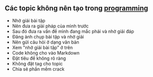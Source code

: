 
## Các topic không nên tạo trong [programming](http://daynhauhoc.com/c/programming)

 - Nhờ giải bài tập
  - Nên đưa ra giải pháp của mình trước
  - Sau đó đưa ra vấn đề mình đang mắc phải và nhờ giải đáp
 - Đăng ảnh chụp bài tập và nhờ giải
  - Nên gửi câu hỏi ở dạng văn bản
  - Xem "nhờ giải bài tập" ở trên
 - Code không cho vào Markdown
 - Đặt tiêu đề không rõ ràng
 - Không đặt tag cho topic
 - Chia sẻ phần mềm crack
